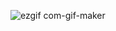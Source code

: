 ![ezgif com-gif-maker](https://user-images.githubusercontent.com/69447220/224467494-1a39eb0a-f6bd-4784-91cb-22419127e7ab.gif)
